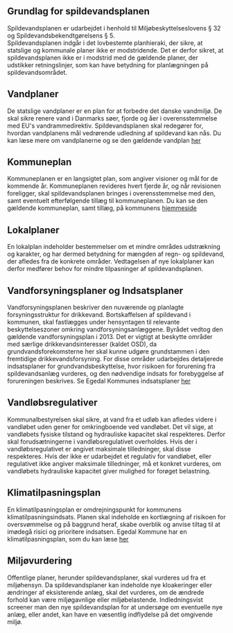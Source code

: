 ## Grundlag for spildevandsplanen
Spildevandsplanen er udarbejdet i henhold til Miljøbeskyttelseslovens § 32 og Spildevandsbekendtgørelsens § 5.  
Spildevandsplanen indgår i det lovbestemte planhieraki, der sikre, at statslige og kommunale planer ikke er modstridende. Det er derfor sikret, at spildevandsplanen ikke er i modstrid med de gældende planer, der udstikker retningslinjer, som kan have betydning for planlægningen på spildevandsområdet.  
## Vandplaner
De statslige vandplaner er en plan for at forbedre det danske vandmiljø. De skal sikre renere vand i Danmarks søer, fjorde og åer i overensstemmelse med EU's vandrammedirektiv. Spildevandsplanen skal redegører for, hvordan vandplanens mål vedrørende udledning af spildevand kan nås. Du kan læse mere om vandplanerne og se den gældende vandplan [her](http://svana.dk/vand/vandomraadeplaner/)  
## Kommuneplan
Kommuneplanen er en langsigtet plan, som angiver visioner og mål for de kommende år. Kommuneplanen revideres hvert fjerde år, og når revisionen foreligger, skal spildevandsplanen bringes i overensstemmelse med den, samt eventuelt efterfølgende tillæg til kommuneplanen. Du kan se den gældende kommuneplan, samt tillæg, på kommunens [hjemmeside](http://www.egedalkommune.dk/borger/bolig,-byggeri-og-plan/kommuneplan)  
## Lokalplaner
En lokalplan indeholder bestemmelser om et mindre områdes udstrækning og karakter, og har dermed betydning for mængden af regn- og spildevand, der afledes fra de konkrete områder. Vedtagelsen af nye lokalplaner kan derfor medfører behov for mindre tilpasninger af spildevandsplanen.  
## Vandforsyningsplaner og Indsatsplaner
Vandforsyningsplanen beskriver den nuværende og planlagte forsyningsstruktur for drikkevand. Bortskaffelsen af spildevand i kommunen, skal fastlægges under hensyntagen til relevante beskyttelseszoner omkring vandforsyningsanlæggene. Byrådet vedtog den gældende vandforsyningsplan i 2013. Det er vigtigt at beskytte områder med særlige drikkevandsinteresser (kaldet OSD), da grundvandsforekomsterne her skal kunne udgøre grundstammen i den fremtidige drikkevandsforsyning. For disse områder udarbejdes detaljerede indsatsplaner for grundvandsbeskyttelse, hvor risikoen for forurening fra spildevandsanlæg vurderes, og den nødvendige indsats for forebyggelse af forureningen beskrives. Se Egedal Kommunes indsatsplaner [her](http://www.egedalkommune.dk/borger/affald,-energi-og-miljoe/vand/drikkevand)  
## Vandløbsregulativer
Kommunalbestyrelsen skal sikre, at vand fra et udløb kan afledes videre i vandløbet uden gener for omkringboende ved vandløbet. Det vil sige, at vandløbets fysiske tilstand og hydrauliske kapacitet skal respekteres. Derfor skal forudsætningerne i vandløbsregulativet overholdes. Hvis der i vandløbsregulativet er angivet maksimale tilledninger, skal disse respekteres. Hvis der ikke er udarbejdet et regulativ for vandløbet, eller regulativet ikke angiver maksimale tilledninger, må et konkret vurderes, om vandløbets hydrauliske kapacitet giver mulighed for forøget belastning.
## Klimatilpasningsplan
En klimatilpasningsplan er omdrejningspunkt for kommunens klimatilpasningsindsats. Planen skal indeholde en kortlægning af risikoen for oversvømmelse og på baggrund heraf, skabe overblik og anvise tiltag til at imødegå risici og prioritere indsatsen. Egedal Kommune har en klimatilpasningsplan, som du kan læse [her](http://www.egedalkommune.dk/borger/bolig,-byggeri-og-plan/kommuneplan)  
## Miljøvurdering
Offentlige planer, herunder spildevandsplaner, skal vurderes ud fra et miljøhensyn. Da spildevandsplaner kan indeholde nye kloakeringer eller ændringer af eksisterende anlæg, skal det vurderes, om de ændrede forhold kan være miljøgavnlige eller miljøbelastende. Indledningsvist screener man den nye spildevandsplan for at undersøge om eventuelle nye anlæg, eller andet, kan have en væsentlig indflydelse på det omgivende miljø.
